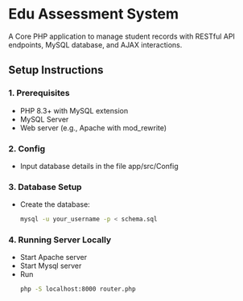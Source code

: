 # Edu Assessment System

A Core PHP application to manage student records with RESTful API endpoints, MySQL database, and AJAX interactions.

## Setup Instructions

### 1. Prerequisites
- PHP 8.3+ with MySQL extension
- MySQL Server
- Web server (e.g., Apache with mod_rewrite)

### 2. Config
- Input database details in the file app/src/Config
  
### 3. Database Setup
- Create the database:
  ```bash
  mysql -u your_username -p < schema.sql

### 4. Running Server Locally
- Start Apache server
- Start Mysql server
- Run
  ```bash
  php -S localhost:8000 router.php

